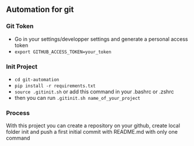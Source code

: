 ## Automation for git 

### Git Token
 - Go in your settings/developper settings and generate a personal access token
 - `export GITHUB_ACCESS_TOKEN=your_token`
 
### Init Project
 - `cd git-automation`
 - `pip install -r requirements.txt`
 - `source .gitinit.sh` or add this command in your .bashrc or .zshrc
 - then you can run `.gitinit.sh name_of_your_project`

### Process
With this project you can create a repository on your github, create local folder init and push a first initial commit with README.md with only one command
